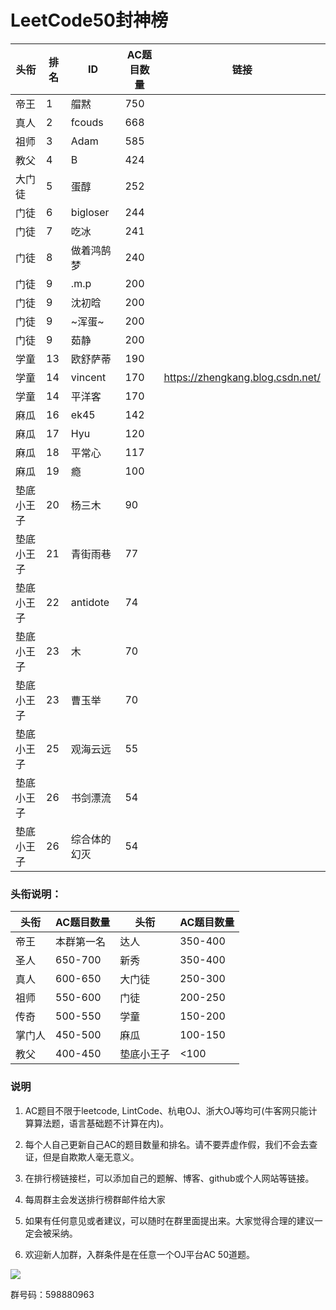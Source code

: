 # LeetCode50封神榜

|头衔|排名|ID|AC题目数量|链接|
|---|---|---|---|---|
|帝王|1|艒黙| 750|       |
|真人|2|fcouds|668||
|祖师|3|Adam|585||
|教父|4|B|424||
|大门徒|5|蛋醇|252|
|门徒|6|bigloser|244|
|门徒|7|吃冰|241|
|门徒|8|做着鸿鹄梦|240|
|门徒|9|.m.p|200||
|门徒|9|沈初晗|200||
|门徒|9|~浑蛋~|200|
|门徒|9|茹静|200||
|学童|13|欧舒萨蒂|190||
|学童|14|vincent|170|https://zhengkang.blog.csdn.net/|
|学童|14|平洋客|170|
|麻瓜|16|ek45|142||
|麻瓜|17|Hyu|120||
|麻瓜|18|平常心|117|
|麻瓜|19|瘾|100||
|垫底小王子|20|杨三木|90||
|垫底小王子|21|青街雨巷|77|
|垫底小王子|22|antidote|74|
|垫底小王子|23|木|70|
|垫底小王子|23|曹玉举|70|
|垫底小王子|25|观海云远|55|
|垫底小王子|26|书剑漂流|54|
|垫底小王子|26|综合体的幻灭|54|

### 头衔说明：

|头衔|AC题目数量|头衔|AC题目数量|
|---|---|---|---|
|帝王|本群第一名|达人|350-400|
|圣人|650-700|新秀|350-400|
|真人|600-650|大门徒|250-300|
|祖师|550-600|门徒|200-250|
|传奇|500-550|学童|150-200|
|掌门人|450-500|麻瓜|100-150|
|教父|400-450|垫底小王子|<100|


### 说明

1. AC题目不限于leetcode, LintCode、杭电OJ、浙大OJ等均可(牛客网只能计算算法题，语言基础题不计算在内)。
   
2. 每个人自己更新自己AC的题目数量和排名。请不要弄虚作假，我们不会去查证，但是自欺欺人毫无意义。

3. 在排行榜链接栏，可以添加自己的题解、博客、github或个人网站等链接。

4. 每周群主会发送排行榜群邮件给大家

5. 如果有任何意见或者建议，可以随时在群里面提出来。大家觉得合理的建议一定会被采纳。

6. 欢迎新人加群，入群条件是在任意一个OJ平台AC 50道题。

![](https://github.com/zkangHUST/LeetCodeRanking/blob/master/Src/QQ.jpg?raw=true)

群号码：598880963




